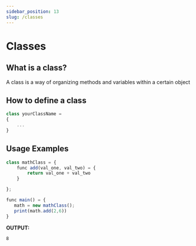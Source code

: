 ```yaml
---
sidebar_position: 13
slug: /classes
---
```


# Classes

## What is a class?
A class is a way of organizing methods and variables within a certain object

## How to define a class

```jsx
class yourClassName = 
{
	...
}
```

## Usage Examples

```jsx
class mathClass = {
	func add(val_one, val_two) = {
		return val_one + val_two
	}

};

func main() = {
   math = new mathClass();
   print(math.add(2,6))
}
```

**OUTPUT:** 

```
8
```